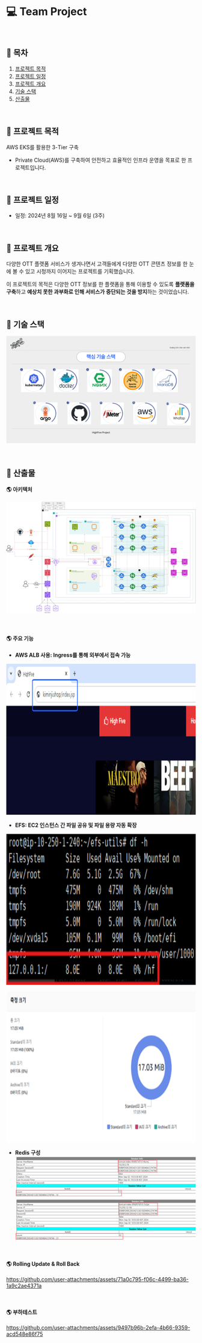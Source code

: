 # 💻 Team Project
<br>

📜 목차
---
1. [프로젝트 목적](🎨-프로젝트-목적)
2. [프로젝트 일정](📅-프로젝트-일정)
3. [프로젝트 개요](📍-프로젝트-개요)
4. [기술 스택](📍-기술-스택)
5. [산출물](📍-산출물)

<br>

🎨 프로젝트 목적
---
AWS EKS를 활용한 3-Tier 구축
- Private Cloud(AWS)를 구축하여 안전하고 효율적인 인프라 운영을 목표로 한 프로젝트입니다.

<br>

📅 프로젝트 일정
---
- 일정: 2024년 8월 16일 ~ 9월 6일 (3주)

<br>

📍 프로젝트 개요
---
다양한 OTT 플랫폼 서비스가 생겨나면서 고객들에게 다양한 OTT 콘텐츠 정보를 한 눈에 볼 수 있고 시청까지 이어지는 프로젝트를 기획했습니다. 
<br>

이 프로젝트의 목적은 다양한 OTT 정보를 한 플랫폼을 통해 이용할 수 있도록 **플랫폼을 구축**하고 **예상치 못한 과부화로 인해 서비스가 중단되는 것을 방지**하는 것이었습니다.

<br>

📍 기술 스택
---
![핵심 기술 스택](./image/tech.PNG)

<br>

📍 산출물
---
#### 🌎 아키텍처
![아키텍처](./image/architecture.png)

<br>

#### 🌎 주요 기능
- **AWS ALB 사용: Ingress를 통해 외부에서 접속 가능**
<p align="center">
<img src="./image/ALB.png" width="800" height="400"/>

<br>

- **EFS: EC2 인스턴스 간 파일 공유 및 파일 용량 자동 확장**
<p align="center">
<img src="./image/efs.png" width="800" height="400"/>
<p align="center">
<img src="./image/efs2.png" width="800" height="400"/>
<br>

- **Redis 구성**
![redis1](./image/redis1.png)       ![redis2](./image/redis2.png)

<br>

#### 🌎 Rolling Update & Roll Back


https://github.com/user-attachments/assets/71a0c795-f06c-4499-ba36-1a9c2ae4371a



<br>

#### 🌎 부하테스트


https://github.com/user-attachments/assets/9497b96b-2efa-4b66-9359-acd548e86f75



